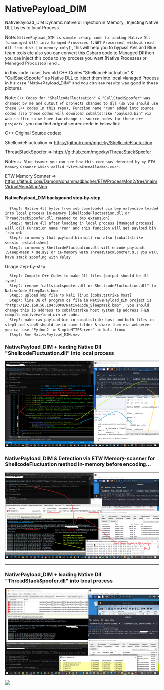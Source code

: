 # NativePayload_DIM

NativePayload_DIM Dynamic native dll Injection in Memory , Injecting Native DLL bytes to local Process

Note: `NativePayload_DIM is simple csharp code to loading Native Dll [unmanaged dll] into Managed Processes [.NET Processes] without read dll from disk [in-memory only]` , this will help you to bypass AVs and Blue team tools etc also you can convert this Csharp code to Managed Dll then you can inject this code to any process you want [Native Processes or Managed Processes] and ...

in this code i used two old C++ Codes "ShellcodeFluctuation" & "CallStackSpoofer" as Native DLL to inject them into local Managed Process in his case "NativePayload_DIM" and you can see results was good in these pictures.

Note: `C++ Codes for "ShellcodeFluctuation" & "CallStackSpoofer" was changed by me and output of projects changed to dll (so you should use these C++ codes in this repo), Function name "run" added into source codes also these codes will download cobaltstrike "payload.bin" via web traffic so we have two change in source codes for these c++ projects` , you can find original source code in below link

C++ Original Source codes:

ShellcodeFluctuation => https://github.com/mgeeky/ShellcodeFluctuation

ThreadStackSpoofer => https://github.com/mgeeky/ThreadStackSpoofer

Note: `as Blue teamer you can see how this code was detected by my ETW Memory Scanner which called "VirtualMemAllocMon.exe".`

ETW Memory Scanner => https://github.com/DamonMohammadbagher/ETWProcessMon2/tree/main/VirtualMemAllocMon

#### NativePayload_DIM background step-by-step

      Step1: Native dll bytes from web downloaded via bmp extension loaded into local process in-memory [ShellcodeFluctuation.dll or ThreadStackSpoofer.dll renamed to bmp extension]
      Step2: Native dll after loading in local process [Managed process] will call Funcation name "run" and this function will get payload.bin from web
      Step3: in-memory that payload.bin will run also [cobaltstrike session established]
      Step4: in-memory ShellcodeFluctuation.dll will encode payloads [Sleep-mask + delay] or in-memory with ThreadStackSpoofer.dll you will have stack spoofing with delay 


Usage step-by-step:

      Step1: Compile C++ Codes to make Dll files [output should be dll type]
      Step2: rename "callstackspoofer.dll or ShellcodeFluctuation.dll" to NativeCode_SleepMask.bmp
      Step3: upload bmp file to kali linux [cobaltstrike host]
      Step4: line 38 of program.cs file in NativePayload_DIM project is "http://192.168.56.104:8000/NativeCode_SleepMask.bmp" , you should change this ip address to cobaltstrike host system ip address THEN compile NativePayload_DIM C# code.
      Step5: make raw payload.bin in cobaltstrike host and both files in step3 and step5 should be in same folder & share them via webserver you can use "Python2 -m SimpleHTTPServer" in kali linux
      Step6: Run NativePayload_DIM.exe 

### NativePayload_DIM + loading Native Dll "ShellcodeFluctuation.dll" into local process
   ![](https://github.com/DamonMohammadbagher/NativePayload_DIM/blob/main/Pics/ShellcodeFluctuation1.png)
   
### NativePayload_DIM & Detection via ETW Memory-scanner for ShellcodeFluctuation method in-memory before encoding...
   ![](https://github.com/DamonMohammadbagher/NativePayload_DIM/blob/main/Pics/ShellcodeFluctuation2.png)
   
-------------------
### NativePayload_DIM + loading Native Dll "ThreadStackSpoofer.dll" into local process
   ![](https://github.com/DamonMohammadbagher/NativePayload_DIM/blob/main/Pics/callstackspoofer.png)
   
   
<p><a href="https://hits.seeyoufarm.com"><img src="https://hits.seeyoufarm.com/api/count/incr/badge.svg?url=https://github.com/DamonMohammadbagher/NativePayload_DIM"/></a></p>

